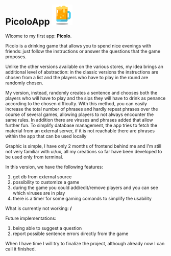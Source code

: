 # PicoloApp ![Alt text](/src/assets/beer.png)
Wlcome to my first app: **Picolo**.



Picolo is a drinking game that allows you to spend nice evenings with friends: just follow the instructions or answer the questions that the game proposes.

Unlike the other versions available on the various stores, my idea brings an additional level of abstraction: in the classic versions the instructions
are chosen from a list and the players who have to play in the round are randomly chosen. 

My version, instead, randomly creates a sentence and chooses both the players who will have to play and the sips they will have to drink as penance 
according to the chosen difficulty. With this method, you can easily increase the total number of phrases and hardly repeat phrases over the course 
of several games, allowing players to not always encounter the same rules. In addition there are viruses and phrases added that allow further fun. 
To simplify database management, the app tries to fetch the material from an external server, if it is not reachable there are phrases within the app that can be used locally

Graphic is simple, I have only 2 months of frontend behind me and I'm still not very familiar with ui/ux, all my creations so far have been 
developed to be used only from terminal.


In this version, we have the following features:

1. get db from external source
2. possibility to customize a game 
3. during the game you could add/edit/remove players and you can see which viruses are in play
4. there is a timer for some gaming comands to simplify the usability

What is currently not working: **/**

Future implementations:

1. being able to suggest a question
2. report possible sentence errors directly from the game

When I have time I will try to finalize the project, although already now I can call it finished.

